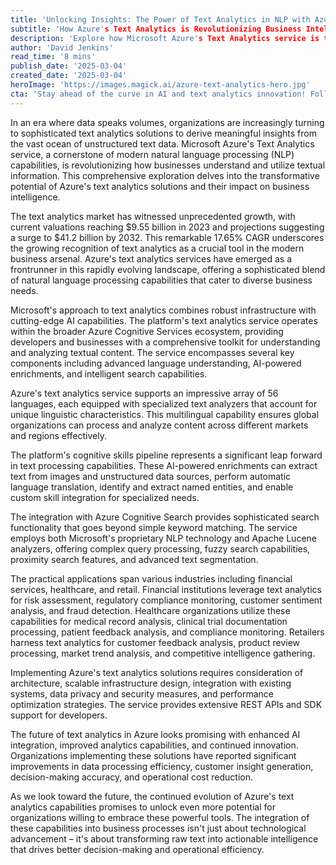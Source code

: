 ```yaml
---
title: 'Unlocking Insights: The Power of Text Analytics in NLP with Azure'
subtitle: 'How Azure's Text Analytics is Revolutionizing Business Intelligence'
description: 'Explore how Microsoft Azure's Text Analytics service is transforming business intelligence through advanced NLP capabilities. With market projections reaching $41.2 billion by 2032, discover how organizations across industries are leveraging text analytics for improved decision-making and operational efficiency.'
author: 'David Jenkins'
read_time: '8 mins'
publish_date: '2025-03-04'
created_date: '2025-03-04'
heroImage: 'https://images.magick.ai/azure-text-analytics-hero.jpg'
cta: 'Stay ahead of the curve in AI and text analytics innovation! Follow us on LinkedIn for expert insights, industry updates, and the latest developments in Azure Text Analytics and AI technology.'
---
```


In an era where data speaks volumes, organizations are increasingly turning to sophisticated text analytics solutions to derive meaningful insights from the vast ocean of unstructured text data. Microsoft Azure's Text Analytics service, a cornerstone of modern natural language processing (NLP) capabilities, is revolutionizing how businesses understand and utilize textual information. This comprehensive exploration delves into the transformative potential of Azure's text analytics solutions and their impact on business intelligence.

The text analytics market has witnessed unprecedented growth, with current valuations reaching $9.55 billion in 2023 and projections suggesting a surge to $41.2 billion by 2032. This remarkable 17.65% CAGR underscores the growing recognition of text analytics as a crucial tool in the modern business arsenal. Azure's text analytics services have emerged as a frontrunner in this rapidly evolving landscape, offering a sophisticated blend of natural language processing capabilities that cater to diverse business needs.

Microsoft's approach to text analytics combines robust infrastructure with cutting-edge AI capabilities. The platform's text analytics service operates within the broader Azure Cognitive Services ecosystem, providing developers and businesses with a comprehensive toolkit for understanding and analyzing textual content. The service encompasses several key components including advanced language understanding, AI-powered enrichments, and intelligent search capabilities.

Azure's text analytics service supports an impressive array of 56 languages, each equipped with specialized text analyzers that account for unique linguistic characteristics. This multilingual capability ensures global organizations can process and analyze content across different markets and regions effectively.

The platform's cognitive skills pipeline represents a significant leap forward in text processing capabilities. These AI-powered enrichments can extract text from images and unstructured data sources, perform automatic language translation, identify and extract named entities, and enable custom skill integration for specialized needs.

The integration with Azure Cognitive Search provides sophisticated search functionality that goes beyond simple keyword matching. The service employs both Microsoft's proprietary NLP technology and Apache Lucene analyzers, offering complex query processing, fuzzy search capabilities, proximity search features, and advanced text segmentation.

The practical applications span various industries including financial services, healthcare, and retail. Financial institutions leverage text analytics for risk assessment, regulatory compliance monitoring, customer sentiment analysis, and fraud detection. Healthcare organizations utilize these capabilities for medical record analysis, clinical trial documentation processing, patient feedback analysis, and compliance monitoring. Retailers harness text analytics for customer feedback analysis, product review processing, market trend analysis, and competitive intelligence gathering.

Implementing Azure's text analytics solutions requires consideration of architecture, scalable infrastructure design, integration with existing systems, data privacy and security measures, and performance optimization strategies. The service provides extensive REST APIs and SDK support for developers.

The future of text analytics in Azure looks promising with enhanced AI integration, improved analytics capabilities, and continued innovation. Organizations implementing these solutions have reported significant improvements in data processing efficiency, customer insight generation, decision-making accuracy, and operational cost reduction.

As we look toward the future, the continued evolution of Azure's text analytics capabilities promises to unlock even more potential for organizations willing to embrace these powerful tools. The integration of these capabilities into business processes isn't just about technological advancement – it's about transforming raw text into actionable intelligence that drives better decision-making and operational efficiency.